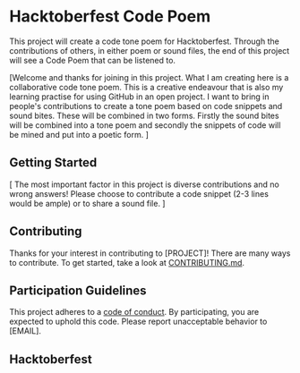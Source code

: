 # Hacktoberfest Code Poem

This project will create a code tone poem for Hacktoberfest. Through the contributions of others, in either poem or sound files, the end of this project will see a Code Poem that can be listened to.

[Welcome and thanks for joining in this project. What I am creating here is a collaborative code tone poem. This is a creative endeavour that is also my learning practise for using GitHub in an open project. I want to bring in people's contributions to create a tone poem based on code snippets and sound bites. These will be combined in two forms. Firstly the sound bites will be combined into a tone poem and secondly the snippets of code will be mined and put into a poetic form. ]

## Getting Started

[ The most important factor in this project is diverse contributions and no wrong answers! Please choose to contribute a code snippet (2-3 lines would be ample) or to share a sound file. ]

## Contributing

Thanks for your interest in contributing to [PROJECT]! There are many ways to contribute. To get started, take a look at [CONTRIBUTING.md](CONTRIBUTING.md).

## Participation Guidelines

This project adheres to a [code of conduct](CODE_OF_CONDUCT.md). By participating, you are expected to uphold this code. Please report unacceptable behavior to [EMAIL].

## Hacktoberfest

